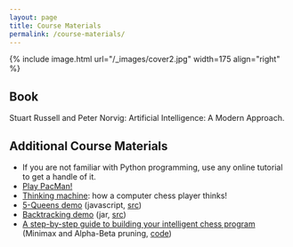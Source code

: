 ```yaml
---
layout: page
title: Course Materials
permalink: /course-materials/
---
```


{% include image.html url="/_images/cover2.jpg" width=175 align="right" %}

## Book

Stuart Russell and Peter Norvig: Artificial Intelligence: A Modern Approach.

## Additional Course Materials

* If you are not familiar with Python programming, use any online tutorial to get a handle of it.
* [Play PacMan!](https://www.google.co.uk/search?q=pacman)
* [Thinking machine](http://www.bewitched.com/chess/): how a computer chess player thinks!
* [5-Queens demo](https://iust-courses.github.io/ai97/static_files/presentations/fiveQueens.zip) (javascript, [src](http://ai.berkeley.edu/home.html))
* [Backtracking demo](https://iust-courses.github.io/ai97/static_files/presentations/backtracking_demo.zip) (jar, [src](http://ai.berkeley.edu/home.html))
* [A step-by-step guide to building your intelligent chess program](https://medium.freecodecamp.org/simple-chess-ai-step-by-step-1d55a9266977) (Minimax and Alpha-Beta pruning, [code](https://jsfiddle.net/Laa0p1mh/3/))


